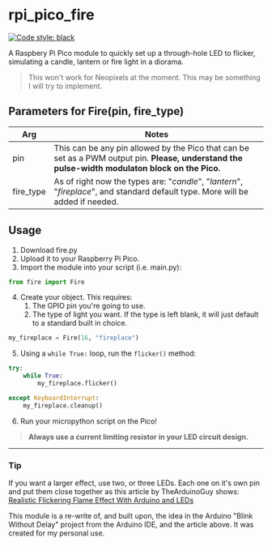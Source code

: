 
# rpi_pico_fire
[![Code style: black](https://img.shields.io/badge/code%20style-black-000000.svg)](https://github.com/psf/black)

A Raspbery Pi Pico module to quickly set up a through-hole LED to flicker, simulating a candle, lantern or fire light in a diorama.

> This won't work for Neopixels at the moment. This may be something I will try to implement.

## Parameters for Fire(pin, fire_type)
| Arg | Notes |
|---- | ----- |
| pin | This can be any pin allowed by the Pico that can be set as a PWM output pin. **Please, understand the pulse-width modulaton block on the Pico.**|
| fire_type | As of right now the types are: "*candle*", "*lantern*", "*fireplace*", and standard default type. More will be added if needed.|

## Usage
1. Download fire.py
2. Upload it to your Raspberry Pi Pico.
3. Import the module into your script (i.e. main.py):

```python
from fire import Fire
```

4. Create your object. This requires:
    1. The GPIO pin you're going to use.
    2. The type of light you want. If the type is left blank, it will just default to a standard built in choice.

```python
my_fireplace = Fire(16, "fireplace")
```

5. Using a `while True:` loop, run the `flicker()` method:

```python
try:
    while True:
        my_fireplace.flicker()

except KeyboardInterrupt:
    my_fireplace.cleanup()
```
6. Run your micropython script on the Pico!


> **Always use a current limiting resistor in your LED circuit design.**

---
### Tip
If you want a larger effect, use two, or three LEDs. Each one on it's own pin and put them close together as this article by TheArduinoGuy shows:  
[Realistic Flickering Flame Effect With Arduino and LEDs](https://www.instructables.com/Realistic-Fire-Effect-with-Arduino-and-LEDs/)

This module is a re-write of, and built upon, the idea in the Arduino "Blink Without Delay" project from the Arduino IDE, and the article above.  It was created for my personal use.
